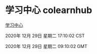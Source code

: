 # 学习中心 colearnhub
[学习中心](http://:56308/colearnhub/)

2020年 12月 29日 星期二 17:10:02 CST

2020年 12月 29日 星期二 09:10:02 GMT
